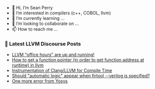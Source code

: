 - 👋 Hi, I’m Sean Perry
- 👀 I’m interested in compilers (c++, COBOL, llvm)
- 🌱 I’m currently learning ...
- 💞️ I’m looking to collaborate on ...
- 📫 How to reach me ...

<!---
s66perry/s66perry is a ✨ special ✨ repository because its `README.md` (this file) appears on your GitHub profile.
You can click the Preview link to take a look at your changes.
--->
### 📕 Latest LLVM Discourse Posts

<!-- DISCOURSE-LLVM:START -->
- [LLVM &quot;office hours&quot; are up and running!](https://discourse.llvm.org/t/llvm-office-hours-are-up-and-running/61186#post_1)
- [How to get a function pointer &lpar;in order to get function address at runtime&rpar; in llvm](https://discourse.llvm.org/t/how-to-get-a-function-pointer-in-order-to-get-function-address-at-runtime-in-llvm/61185#post_1)
- [Instrumentation of Clang/LLVM for Compile Time](https://discourse.llvm.org/t/instrumentation-of-clang-llvm-for-compile-time/60383#post_12)
- [Should &quot;automatic logic&quot; appear when firtool --verilog is specified?](https://discourse.llvm.org/t/should-automatic-logic-appear-when-firtool-verilog-is-specified/61160#post_8)
- [One more error from Yosys](https://discourse.llvm.org/t/one-more-error-from-yosys/61181#post_1)
<!-- DISCOURSE-LLVM:END -->
